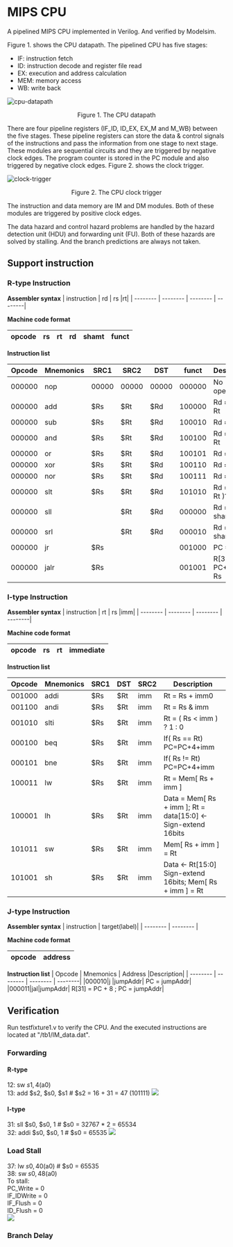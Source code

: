 # MIPS CPU
A pipelined MIPS CPU implemented in Verilog. And verified by Modelsim. 

Figure 1. shows the CPU datapath. The pipelined CPU has five stages: 
- IF: instruction fetch
- ID: instruction decode and register file read
- EX: execution and address calculation
- MEM: memory access
- WB: write back 

![cpu-datapath](https://i.imgur.com/PiTkZlS.png)
<center>Figure 1. The CPU datapath</center><p>  </p>

There are four pipeline registers (IF_ID, ID_EX, EX_M and M_WB) between the five stages. These pipeline registers can store the data & control signals of the instructions and pass the information from one stage to next stage. These modules are sequential circuits and they are triggered by negative clock edges. The program counter is stored in the PC module and also triggered by negative clock edges. Figure 2. shows the clock trigger.  

![clock-trigger](https://i.imgur.com/8NCZpjw.png)
<center>Figure 2. The CPU clock trigger</center><p>  </p>

The instruction and data memory are IM and DM modules. Both of these modules are triggered by positive clock edges.

The data hazard and control hazard problems are handled by the hazard detection unit (HDU) and forwarding unit (FU). Both of these hazards are solved by stalling. And the branch predictions are always not taken.

## Support instruction
### R-type Instruction
**Assembler syntax**
| instruction | rd | rs |rt|
| -------- | -------- | -------- | --------|

**Machine code format**

| opcode | rs | rt |rd|shamt|funct|
| -------- | -------- | -------- | --------|--------|--------|

**Instruction list**

| Opcode | Mnemonics | SRC1 |SRC2|DST|funct|Description|
| -------- | -------- | -------- | --------|--------|--------|--------|
|000000|nop|00000|00000|00000|000000|No operation|
|000000|add|$Rs| $Rt| $Rd| 100000| Rd = Rs + Rt|
|000000|sub|$Rs| $Rt| $Rd| 100010| Rd = Rs – Rt|
|000000|and|$Rs| $Rt| $Rd| 100100| Rd = Rs & Rt|
|000000|or |$Rs| $Rt| $Rd| 100101| Rd = Rs | Rt|
|000000|xor|$Rs| $Rt| $Rd| 100110| Rd = Rs ^ Rt|
|000000|nor|$Rs| $Rt| $Rd| 100111| Rd = ~(Rs | Rt)|
|000000|slt|$Rs| $Rt| $Rd| 101010| Rd = ( Rs < Rt )?1:0|
|000000|sll|   | $Rt| $Rd| 000000|Rd = Rt << shamt|
|000000|srl|   | $Rt| $Rd| 000010| Rd = Rt >> shamt|
|000000|jr |$Rs|    |    | 001000| PC = Rs|
|000000|jalr|$Rs|   |    | 001001| R[31] = PC+8;  PC = Rs|
### I-type Instruction
**Assembler syntax**
| instruction | rt | rs |imm|
| -------- | -------- | -------- | --------|

**Machine code format**

| opcode | rs | rt |immediate|
| -------- | -------- | -------- | --------|

**Instruction list**

| Opcode | Mnemonics | SRC1 |DST|SRC2|Description|
| -------- | -------- | -------- | --------|--------|--------|
|001000|addi|$Rs| $Rt| imm|Rt = Rs + imm0|
|001100|andi|$Rs| $Rt| imm|Rt = Rs & imm| 
|001010|slti|$Rs| $Rt| imm|Rt = ( Rs < imm ) ? 1 : 0| 
|000100|beq |$Rs| $Rt| imm|If( Rs == Rt) PC=PC+4+imm|
|000101|bne |$Rs| $Rt| imm|If( Rs != Rt) PC=PC+4+imm| 
|100011|lw  |$Rs| $Rt| imm|Rt = Mem[ Rs + imm ]| 
|100001|lh  |$Rs| $Rt| imm|Data = Mem[ Rs + imm ];  Rt = data[15:0] <- Sign-extend 16bits| 
|101011|sw  |$Rs| $Rt| imm| Mem[ Rs + imm ] = Rt| 
|101001|sh  |$Rs| $Rt| imm| Data <- Rt[15:0] Sign-extend 16bits;    Mem[ Rs + imm ] = Rt|
### J-type Instruction
**Assembler syntax**
| instruction | target(label)|
| -------- | -------- | 

**Machine code format**

| opcode | address|
| -------- | -------- | 

**Instruction list**
| Opcode | Mnemonics | Address |Description|
| -------- | -------- | -------- | --------|
|000010|j  |jumpAddr| PC = jumpAddr| 
|000011|jal|jumpAddr| R[31] = PC + 8 ; PC = jumpAddr| 

## Verification
Run testfixture1.v to verify the CPU. And the executed instructions are located at "/tb1/IM_data.dat".

### Forwarding
#### R-type
12: sw $s1, 4($a0)  
13: add $s2, $s0, $s1 # $s2 = 16 + 31 = 47 (101111)
![](https://i.imgur.com/c8Sqmkg.png)

#### I-type
31: sll $s0, $s0, 1 # $s0 = 32767 * 2 = 65534  
32: addi $s0, $s0, 1 # $s0 = 65535 
![](https://i.imgur.com/NJRNJ19.png)

### Load Stall
37: lw $s0, 40($a0) # $s0 = 65535  
38: sw $s0, 48($a0)  
To stall:  
PC_Write = 0   
IF_IDWrite = 0     
IF_Flush = 0   
ID_Flush = 0  
![](https://i.imgur.com/SGtacvA.png)

### Branch Delay